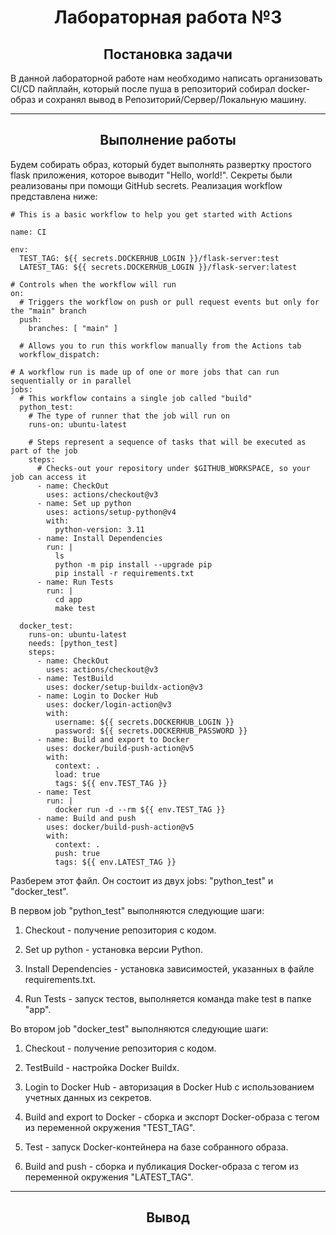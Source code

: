 <h1 align="center">Лабораторная работа №3</h1>

<h2 align="center">Постановка задачи</h2>
В данной лабораторной работе нам необходимо написать организовать CI/CD пайплайн, который после пуша в репозиторий собирал docker-образ и сохранял вывод в Репозиторий/Сервер/Локальную машину. 

---

<h2 align="center">Выполнение работы</h2>
Будем собирать образ, который будет выполнять развертку простого flask приложения, которое выводит "Hello, world!".
Секреты были реализованы при помощи GitHub secrets.
Реализация workflow представлена ниже:

```
# This is a basic workflow to help you get started with Actions

name: CI

env:
  TEST_TAG: ${{ secrets.DOCKERHUB_LOGIN }}/flask-server:test
  LATEST_TAG: ${{ secrets.DOCKERHUB_LOGIN }}/flask-server:latest

# Controls when the workflow will run
on:
  # Triggers the workflow on push or pull request events but only for the "main" branch
  push:
    branches: [ "main" ]

  # Allows you to run this workflow manually from the Actions tab
  workflow_dispatch:

# A workflow run is made up of one or more jobs that can run sequentially or in parallel
jobs:
  # This workflow contains a single job called "build"
  python_test:
    # The type of runner that the job will run on
    runs-on: ubuntu-latest

    # Steps represent a sequence of tasks that will be executed as part of the job
    steps:
      # Checks-out your repository under $GITHUB_WORKSPACE, so your job can access it
      - name: CheckOut
        uses: actions/checkout@v3
      - name: Set up python
        uses: actions/setup-python@v4
        with:
          python-version: 3.11
      - name: Install Dependencies
        run: |
          ls
          python -m pip install --upgrade pip
          pip install -r requirements.txt
      - name: Run Tests
        run: |
          cd app
          make test

  docker_test:
    runs-on: ubuntu-latest
    needs: [python_test]
    steps: 
      - name: CheckOut
        uses: actions/checkout@v3
      - name: TestBuild
        uses: docker/setup-buildx-action@v3
      - name: Login to Docker Hub
        uses: docker/login-action@v3
        with:
          username: ${{ secrets.DOCKERHUB_LOGIN }}
          password: ${{ secrets.DOCKERHUB_PASSWORD }}
      - name: Build and export to Docker
        uses: docker/build-push-action@v5
        with:
          context: .
          load: true
          tags: ${{ env.TEST_TAG }}
      - name: Test
        run: |
          docker run -d --rm ${{ env.TEST_TAG }}           
      - name: Build and push
        uses: docker/build-push-action@v5
        with:
          context: .
          push: true
          tags: ${{ env.LATEST_TAG }} 
```

Разберем этот файл. Он состоит из двух jobs: "python_test" и "docker_test". 

В первом job "python_test" выполняются следующие шаги:

1. Checkout - получение репозитория с кодом.

 2. Set up python - установка версии Python.
      
      
 3. Install Dependencies - установка зависимостей, указанных в файле requirements.txt.

 4. Run Tests - запуск тестов, выполняется команда make test в папке "app".

Во втором job "docker_test" выполняются следующие шаги:

1. Checkout - получение репозитория с кодом.

 2. TestBuild - настройка Docker Buildx.
      
      
 3. Login to Docker Hub - авторизация в Docker Hub с использованием учетных данных из секретов.

 4. Build and export to Docker - сборка и экспорт Docker-образа с тегом из переменной окружения "TEST_TAG".
      
 5. Test - запуск Docker-контейнера на базе собранного образа.
  
 6. Build and push - сборка и публикация Docker-образа с тегом из переменной окружения "LATEST_TAG".

---

<h2 align="center">Вывод</h2>
